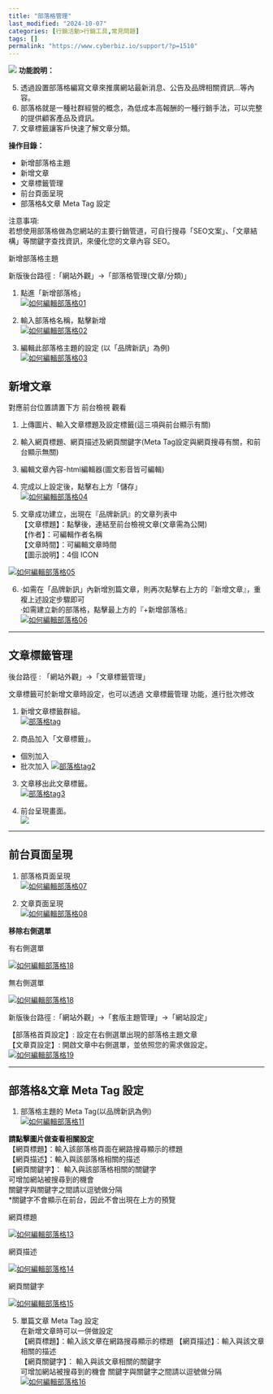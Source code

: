 ```yaml
---
title: "部落格管理"
last_modified: "2024-10-07"
categories: [行銷活動>行銷工具,常見問題]
tags: []
permalink: "https://www.cyberbiz.io/support/?p=1510"
---
```


![](https://www.cyberbiz.io/support/wp-content/uploads/2021/08/全版本-1024x97.png) **功能說明：**  

5. 透過設置部落格編寫文章來推廣網站最新消息、公告及品牌相關資訊…等內容。
6. 部落格就是一種社群經營的概念，為低成本高報酬的一種行銷手法，可以完整的提供顧客產品及資訊。
7. 文章標籤讓客戶快速了解文章分類。

**操作目錄：**

* 新增部落格主題
* 新增文章
* 文章標籤管理
* 前台頁面呈現
* 部落格&文章 Meta Tag 設定

注意事項:  
若想使用部落格做為您網站的主要行銷管道，可自行搜尋「SEO文案」、「文章結構」等關鍵字查找資訊，來優化您的文章內容 SEO。



新增部落格主題  

新版後台路徑 :「網站外觀」→「部落格管理(文章/分類)」  


1. 點進「新增部落格」  
[![如何編輯部落格01](https://www.cyberbiz.io/support/wp-content/uploads/2021/08/如何編輯部落格01.png)](https://www.cyberbiz.io/support/wp-content/uploads/2021/08/如何編輯部落格01.png)



2. 輸入部落格名稱，點擊新增  
[![如何編輯部落格02](https://www.cyberbiz.io/support/wp-content/uploads/2021/08/如何編輯部落格02.png)](https://www.cyberbiz.io/support/wp-content/uploads/2021/08/如何編輯部落格02.png)



3. 編輯此部落格主題的設定 (以「品牌新訊」為例)  
[![如何編輯部落格03](https://www.cyberbiz.io/support/wp-content/uploads/2021/08/如何編輯部落格03.png)](https://www.cyberbiz.io/support/wp-content/uploads/2021/08/如何編輯部落格03.png)



## 新增文章

對應前台位置請置下方 前台檢視 觀看

1. 上傳圖片、輸入文章標題及設定標籤(這三項與前台顯示有關) 
2. 輸入網頁標題、網頁描述及網頁關鍵字(Meta Tag設定與網頁搜尋有關，和前台顯示無關)
3. 編輯文章內容-html編輯器(圖文影音皆可編輯)
4. 完成以上設定後，點擊右上方「儲存」  
[![如何編輯部落格04](https://www.cyberbiz.io/support/wp-content/uploads/2021/08/如何編輯部落格04.png)](https://www.cyberbiz.io/support/wp-content/uploads/2021/08/如何編輯部落格04.png)



5. 文章成功建立，出現在『品牌新訊』的文章列表中  
【文章標題】：點擊後，連結至前台檢視文章(文章需為公開)  
【作者】：可編輯作者名稱  
【文章時間】：可編輯文章時間  
【圖示說明】：4個 ICON  

[![如何編輯部落格05](https://www.cyberbiz.io/support/wp-content/uploads/2021/08/如何編輯部落格05.png)](https://www.cyberbiz.io/support/wp-content/uploads/2021/08/如何編輯部落格05.png)  


6. ·如需在「品牌新訊」內新增別篇文章，則再次點擊右上方的『新增文章』，重複上述設定步驟即可  
·如需建立新的部落格，點擊最上方的『+新增部落格』  
[![如何編輯部落格06](https://www.cyberbiz.io/support/wp-content/uploads/2021/08/如何編輯部落格06.png)](https://www.cyberbiz.io/support/wp-content/uploads/2021/08/如何編輯部落格06.png)

* * *



## 文章標籤管理

後台路徑 :  「網站外觀」→「文章標籤管理」  

文章標籤可於新增文章時設定，也可以透過 文章標籤管理 功能，進行批次修改  


1. 新增文章標籤群組。  
[![部落格tag](https://www.cyberbiz.io/support/wp-content/uploads/如何編輯部落格20.png)](https://www.cyberbiz.io/support/wp-content/uploads/如何編輯部落格20.png)



2. 商品加入「文章標籤」。  

* 個別加入 
* 批次加入
[![部落格tag2](https://www.cyberbiz.io/support/wp-content/uploads/如何編輯部落格21.png)](https://www.cyberbiz.io/support/wp-content/uploads/如何編輯部落格21.png)



3. 文章移出此文章標籤。  
[![部落格tag3](https://www.cyberbiz.io/support/wp-content/uploads/如何編輯部落格22.png)](https://www.cyberbiz.io/support/wp-content/uploads/如何編輯部落格22.png)



4. 前台呈現畫面。  
[![](https://www.cyberbiz.io/support/wp-content/uploads/如何編輯部落格23.png)](https://www.cyberbiz.io/support/wp-content/uploads/如何編輯部落格23.png)

* * *



## 前台頁面呈現

1. 部落格頁面呈現  
[![如何編輯部落格07](https://www.cyberbiz.io/support/wp-content/uploads/2021/08/如何編輯部落格07.png)](https://www.cyberbiz.io/support/wp-content/uploads/2021/08/如何編輯部落格07.png)  

2. 文章頁面呈現  
[![如何編輯部落格08](https://www.cyberbiz.io/support/wp-content/uploads/2021/08/如何編輯部落格08.png)](https://www.cyberbiz.io/support/wp-content/uploads/2021/08/如何編輯部落格08.png)  

**移除右側選單**  

有右側選單  

[![如何編輯部落格18](https://www.cyberbiz.io/support/wp-content/uploads/2021/08/如何編輯部落格17.png)](https://www.cyberbiz.io/support/wp-content/uploads/2021/08/如何編輯部落格17.png)

無右側選單  

[![如何編輯部落格18](https://www.cyberbiz.io/support/wp-content/uploads/2021/08/如何編輯部落格18.png)](https://www.cyberbiz.io/support/wp-content/uploads/2021/08/如何編輯部落格18.png)

新版後台路徑 :「網站外觀」→「套版主題管理」→「網站設定」  

【部落格首頁設定】: 設定在右側選單出現的部落格主題文章  
【文章頁設定】: 開啟文章中右側選單，並依照您的需求做設定。  
[![如何編輯部落格19](https://www.cyberbiz.io/support/wp-content/uploads/2021/08/如何編輯部落格19.png)](https://www.cyberbiz.io/support/wp-content/uploads/2021/08/如何編輯部落格19.png)  

* * *



## 部落格&文章 Meta Tag 設定

1. 部落格主題的 Meta Tag(以品牌新訊為例)  
[![如何編輯部落格11](https://www.cyberbiz.io/support/wp-content/uploads/2021/08/如何編輯部落格11.png)](https://www.cyberbiz.io/support/wp-content/uploads/2021/08/如何編輯部落格11.png)



**請點擊圖片做查看相關設定**  
【網頁標題】：輸入該部落格頁面在網路搜尋顯示的標題  
【網頁描述】：輸入與該部落格相關的描述  
【網頁關鍵字】： 輸入與該部落格相關的關鍵字  
可增加網站被搜尋到的機會  
關鍵字與關鍵字之間請以逗號做分隔  
*關鍵字不會顯示在前台，因此不會出現在上方的預覽  


網頁標題

[![如何編輯部落格13](https://www.cyberbiz.io/support/wp-content/uploads/2021/08/如何編輯部落格13.png)](https://www.cyberbiz.io/support/wp-content/uploads/2021/08/如何編輯部落格13.png)

網頁描述

[![如何編輯部落格14](https://www.cyberbiz.io/support/wp-content/uploads/2021/08/如何編輯部落格14.png)](https://www.cyberbiz.io/support/wp-content/uploads/2021/08/如何編輯部落格14.png)

網頁關鍵字

[![如何編輯部落格15](https://www.cyberbiz.io/support/wp-content/uploads/2021/08/如何編輯部落格15.png)](https://www.cyberbiz.io/support/wp-content/uploads/2021/08/如何編輯部落格15.png)

5. 單篇文章 Meta Tag 設定  
在新增文章時可以一併做設定  
【網頁標題】：輸入該文章在網路搜尋顯示的標題 【網頁描述】：輸入與該文章相關的描述  
【網頁關鍵字】： 輸入與該文章相關的關鍵字  
可增加網站被搜尋到的機會 關鍵字與關鍵字之間請以逗號做分隔  
[![如何編輯部落格16](https://www.cyberbiz.io/support/wp-content/uploads/2021/08/如何編輯部落格16.png)](https://www.cyberbiz.io/support/wp-content/uploads/2021/08/如何編輯部落格16.png)  


